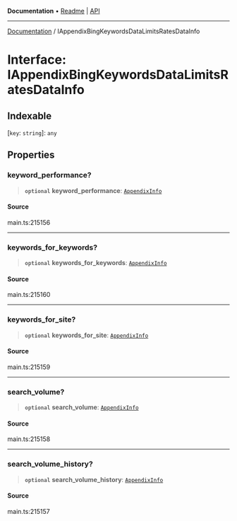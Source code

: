 **Documentation** • [Readme](../README.md) \| [API](../globals.md)

***

[Documentation](../README.md) / IAppendixBingKeywordsDataLimitsRatesDataInfo

# Interface: IAppendixBingKeywordsDataLimitsRatesDataInfo

## Indexable

 \[`key`: `string`\]: `any`

## Properties

### keyword\_performance?

> **`optional`** **keyword\_performance**: [`AppendixInfo`](../classes/AppendixInfo.md)

#### Source

main.ts:215156

***

### keywords\_for\_keywords?

> **`optional`** **keywords\_for\_keywords**: [`AppendixInfo`](../classes/AppendixInfo.md)

#### Source

main.ts:215160

***

### keywords\_for\_site?

> **`optional`** **keywords\_for\_site**: [`AppendixInfo`](../classes/AppendixInfo.md)

#### Source

main.ts:215159

***

### search\_volume?

> **`optional`** **search\_volume**: [`AppendixInfo`](../classes/AppendixInfo.md)

#### Source

main.ts:215158

***

### search\_volume\_history?

> **`optional`** **search\_volume\_history**: [`AppendixInfo`](../classes/AppendixInfo.md)

#### Source

main.ts:215157
